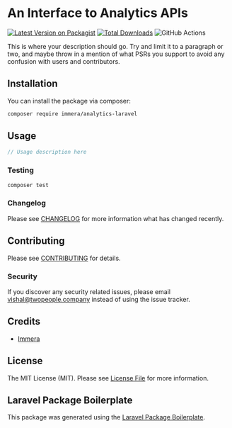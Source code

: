 # An Interface to Analytics APIs

[![Latest Version on Packagist](https://img.shields.io/packagist/v/immera/analytics-laravel.svg?style=flat-square)](https://packagist.org/packages/immera/analytics-laravel)
[![Total Downloads](https://img.shields.io/packagist/dt/immera/analytics-laravel.svg?style=flat-square)](https://packagist.org/packages/immera/analytics-laravel)
![GitHub Actions](https://github.com/immera/analytics-laravel/actions/workflows/main.yml/badge.svg)

This is where your description should go. Try and limit it to a paragraph or two, and maybe throw in a mention of what PSRs you support to avoid any confusion with users and contributors.

## Installation

You can install the package via composer:

```bash
composer require immera/analytics-laravel
```

## Usage

```php
// Usage description here
```

### Testing

```bash
composer test
```

### Changelog

Please see [CHANGELOG](CHANGELOG.md) for more information what has changed recently.

## Contributing

Please see [CONTRIBUTING](CONTRIBUTING.md) for details.

### Security

If you discover any security related issues, please email vishal@twopeople.company instead of using the issue tracker.

## Credits

-   [Immera](https://github.com/immera)

## License

The MIT License (MIT). Please see [License File](LICENSE.md) for more information.

## Laravel Package Boilerplate

This package was generated using the [Laravel Package Boilerplate](https://laravelpackageboilerplate.com).
